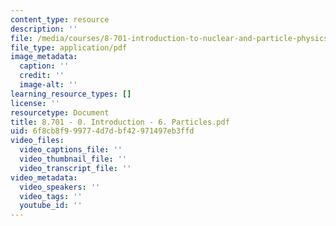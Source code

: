 ```yaml
---
content_type: resource
description: ''
file: /media/courses/8-701-introduction-to-nuclear-and-particle-physics-fall-2020/8701-0-introduction-6-particles.pdf
file_type: application/pdf
image_metadata:
  caption: ''
  credit: ''
  image-alt: ''
learning_resource_types: []
license: ''
resourcetype: Document
title: 8.701 - 0. Introduction - 6. Particles.pdf
uid: 6f8cb8f9-9977-4d7d-bf42-971497eb3ffd
video_files:
  video_captions_file: ''
  video_thumbnail_file: ''
  video_transcript_file: ''
video_metadata:
  video_speakers: ''
  video_tags: ''
  youtube_id: ''
---
```


